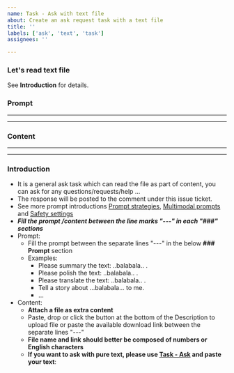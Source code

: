 ```yaml
---
name: Task - Ask with text file
about: Create an ask request task with a text file
title: ''
labels: ['ask', 'text', 'task']
assignees: ''

---
```

<!-- Please just fill the below task information as follows and DO NOT remove any text of this Description template -->

### Let's read text file

See **Introduction** for details.

### Prompt

-------------------------------------------------------------------------------



-------------------------------------------------------------------------------

### Content

-------------------------------------------------------------------------------



-------------------------------------------------------------------------------

### Introduction

- It is a general ask task which can read the file as part of content, you can ask for any questions/requests/help ...
- The response will be posted to the comment under this issue ticket.
- See more prompt introductions [Prompt strategies](https://ai.google.dev/docs/prompt_best_practices#experiment-with-different-parameter-values), [Multimodal prompts](https://ai.google.dev/docs/multimodal_concepts) and [Safety settings](https://ai.google.dev/docs/safety_setting_gemini)
- ***Fill the prompt /content between the line marks "---" in each "###" sections***
- Prompt:
  - Fill the prompt between the separate lines "---" in the below **### Prompt** section
  - Examples:
    - Please summary the text: ..balabala.. .
    - Please polish the text: ..balabala.. .
    - Please translate the text: ..balabala.. .
    - Tell a story about ...balabala... to me.
    - ...
- Content:
  - **Attach a file as extra content**
  - Paste, drop or click the button at the bottom of the Description to upload file or paste the available download link between the separate lines "---"
  - **File name and link should better be composed of numbers or English characters**
  - **If you want to ask with pure text, please use [Task - Ask](https://github.com/xwnb/GitGeminiHub/issues/new?assignees=&labels=ask%2Ctask&projects=&template=task_simple_ask.md&title=) and paste your text**:

<!--
### Setting

Here is the generation configuration and safety setting about Gemini, you can modify them according to your needs. [Safety settings](https://ai.google.dev/docs/safety_setting_gemini)

-------------------------------------------------------------------------------
	{
	  "model_name": "gemini-1.5-pro-latest",
	  "generation_configuration":
	  {
	    "temperature": 0.9,
	    "top_p": 1.0,
	    "top_k": 1,
	    "max_output_tokens": 2048
	  },
	  "safety_setting":
	  {
	    "harassment": "BLOCK_MEDIUM_AND_ABOVE",
	    "hate_speech": "BLOCK_MEDIUM_AND_ABOVE",
	    "sexually_explicit": "BLOCK_MEDIUM_AND_ABOVE",
	    "dangerous_content": "BLOCK_MEDIUM_AND_ABOVE"
	  }
	}
-------------------------------------------------------------------------------
-->
